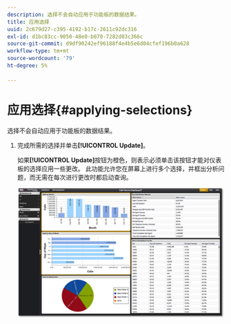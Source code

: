 ```yaml
---
description: 选择不会自动应用于功能板的数据结果。
title: 应用选择
uuid: 2c679d27-c395-4192-b17c-2611c92dc316
exl-id: d1bc83cc-9050-48e0-b070-7282d03c366c
source-git-commit: d9df90242ef96188f4e4b5e6d04cfef196b0a628
workflow-type: tm+mt
source-wordcount: '79'
ht-degree: 5%

---
```


# 应用选择{#applying-selections}

选择不会自动应用于功能板的数据结果。

1. 完成所需的选择并单击&#x200B;**[!UICONTROL Update]**。

   如果&#x200B;**[!UICONTROL Update]**&#x200B;按钮为橙色，则表示必须单击该按钮才能对仪表板的选择应用一些更改。 此功能允许您在屏幕上进行多个选择，并框出分析问题，而无需在每次进行更改时都启动查询。

   ![](assets/selection_update.png)
